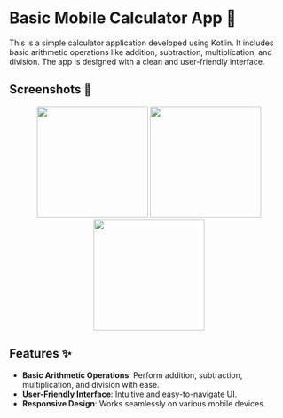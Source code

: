 # Basic Mobile Calculator App 🧮

This is a simple calculator application developed using Kotlin. It includes basic arithmetic operations like addition, subtraction, multiplication, and division. The app is designed with a clean and user-friendly interface. 

## Screenshots 📱

<div align="center">
  <img src="https://github.com/user-attachments/assets/9aaf9df7-57df-4e2f-904f-758b8d830ddf" width="200" />
  <img src="https://github.com/user-attachments/assets/6ca5eb1b-958c-4766-951b-78acb5bb6f41" width="200" />
  <img src="https://github.com/user-attachments/assets/24b42e00-011b-4d1b-b13a-95ef6cd15984" width="200" />
</div>

## Features ✨

- **Basic Arithmetic Operations**: Perform addition, subtraction, multiplication, and division with ease.
- **User-Friendly Interface**: Intuitive and easy-to-navigate UI.
- **Responsive Design**: Works seamlessly on various mobile devices.
